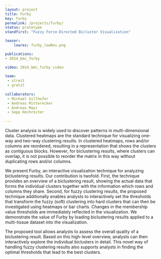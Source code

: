 ```yaml
---
layout: project
title: Furby
key: furby
permalink: /projects/furby/
status: prototype
standfirst: "Fuzzy Force-Directed Bicluster Visualization"

teaser: 
    lowres: furby_lowRes.png

publications:
- 2014_bmc_furby

video: 2014_bmc_furby_video
    
team:
 - streit 
 - gratzl
 
collaborators:
 - Michael Gillhofer
 - Andreas Mitterecker
 - Andreas Mayr
 - Sepp Hochreiter
 
---
```


Cluster analysis is widely used to discover patterns in multi-dimensional data. Clustered heatmaps are the standard technique for visualizing one-way and two-way clustering results. In clustered heatmaps, rows and/or columns are reordered, resulting in a representation that shows the clusters as contiguous blocks. However, for biclustering results, where clusters can overlap, it is not possible to reorder the matrix in this way without duplicating rows and/or columns.

We present Furby, an interactive visualization technique for analyzing biclustering results. Our contribution is twofold. First, the technique provides an overview of a biclustering result, showing the actual data that forms the individual clusters together with the information which rows and columns they share. Second, for fuzzy clustering results, the proposed technique additionally enables analysts to interactively set the thresholds that transform the fuzzy (soft) clustering into hard clusters that can then be investigated using heatmaps or bar charts. Changes in the membership value thresholds are immediately reflected in the visualization. We demonstrate the value of Furby by loading biclustering results applied to a multi-tissue dataset into the visualization.

The proposed tool allows analysts to assess the overall quality of a biclustering result. Based on this high-level overview, analysts can then interactively explore the individual biclusters in detail. This novel way of handling fuzzy clustering results also supports analysts in finding the optimal thresholds that lead to the best clusters.